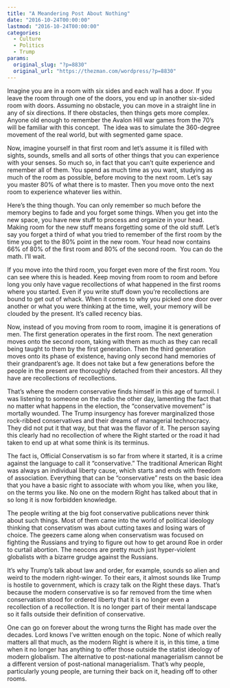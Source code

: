 ```yaml
---
title: "A Meandering Post About Nothing"
date: "2016-10-24T00:00:00"
lastmod: "2016-10-24T00:00:00"
categories:
  - Culture
  - Politics
  - Trump
params:
  original_slug: "?p=8830"
  original_url: "https://thezman.com/wordpress/?p=8830"
---
```


Imagine you are in a room with six sides and each wall has a door. If
you leave the room through one of the doors, you end up in another
six-sided room with doors. Assuming no obstacle, you can move in a
straight line in any of six directions. If there obstacles, then things
gets more complex. Anyone old enough to remember the Avalon Hill war
games from the 70’s will be familiar with this concept.  The idea was to
simulate the 360-degree movement of the real world, but with segmented
game space.

Now, imagine yourself in that first room and let’s assume it is filled
with sights, sounds, smells and all sorts of other things that you can
experience with your senses. So much so, in fact that you can’t quite
experience and remember all of them. You spend as much time as you
want, studying as much of the room as possible, before moving to the
next room. Let’s say you master 80% of what there is to master. Then you
move onto the next room to experience whatever lies within.

Here’s the thing though. You can only remember so much before the memory
begins to fade and you forget some things. When you get into the new
space, you have new stuff to process and organize in your head. Making
room for the new stuff means forgetting some of the old stuff. Let’s say
you forget a third of what you tried to remember of the first room by
the time you get to the 80% point in the new room. Your head now
contains 66% of 80% of the first room and 80% of the second room.  You
can do the math. I’ll wait.

If you move into the third room, you forget even more of the first room.
You can see where this is headed. Keep moving from room to room and
before long you only have vague recollections of what happened in the
first rooms where you started. Even if you write stuff down you’re
recollections are bound to get out of whack. When it comes to why you
picked one door over another or what you were thinking at the time,
well, your memory will be clouded by the present. It’s called recency
bias.

Now, instead of you moving from room to room, imagine it is generations
of men. The first generation operates in the first room. The next
generation moves onto the second room, taking with them as much as they
can recall being taught to them by the first generation. Then the third
generation moves onto its phase of existence, having only second hand
memories of their grandparent’s age. It does not take but a few
generations before the people in the present are thoroughly detached
from their ancestors. All they have are recollections of recollections.

That’s where the modern conservative finds himself in this age of
turmoil. I was listening to someone on the radio the other day,
lamenting the fact that no matter what happens in the election, the
“conservative movement” is mortally wounded. The Trump insurgency has
forever marginalized those rock-ribbed conservatives and their dreams of
managerial technocracy. They did not put it that way, but that was the
flavor of it. The person saying this clearly had no recollection of
where the Right started or the road it had taken to end up at what some
think is its terminus.

The fact is, Official Conservatism is so far from where it started, it
is a crime against the language to call it “conservative.” The
traditional American Right was always an individual liberty cause, which
starts and ends with freedom of association. Everything that can be
“conservative” rests on the basic idea that you have a basic right to
associate with whom you like, when you like, on the terms you like. No
one on the modern Right has talked about that in so long it is now
forbidden knowledge.

The people writing at the big foot conservative publications never think
about such things. Most of them came into the world of political
ideology thinking that conservatism was about cutting taxes and losing
wars of choice. The geezers came along when conservatism was focused on
fighting the Russians and trying to figure out how to get around Roe in
order to curtail abortion. The neocons are pretty much just
hyper-violent globalists with a bizarre grudge against the Russians.

It’s why Trump’s talk about law and order, for example, sounds so alien
and weird to the modern right-winger. To their ears, it almost sounds
like Trump is hostile to government, which is crazy talk on the Right
these days. That’s because the modern conservative is so far removed
from the time when conservatism stood for ordered liberty that it is no
longer even a recollection of a recollection. It is no longer part of
their mental landscape so it falls outside their definition of
conservative.

One can go on forever about the wrong turns the Right has made over the
decades. Lord knows I’ve written enough on the topic. None of which
really matters all that much, as the modern Right is where it is, in
this time, a time when it no longer has anything to offer those outside
the statist ideology of modern globalism. The alternative to
post-national managerialism cannot be a different version of
post-national managerialism. That’s why people, particularly young
people, are turning their back on it, heading off to other rooms.
